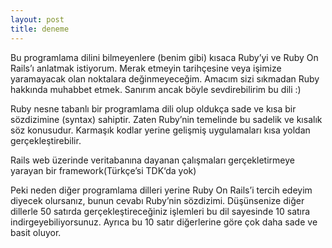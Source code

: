 ```yaml
---
layout: post
title: deneme
---
```

Bu programlama dilini bilmeyenlere (benim gibi) kısaca Ruby’yi ve Ruby On Rails’ı anlatmak istiyorum. Merak etmeyin tarihçesine veya işimize yaramayacak olan noktalara değinmeyeceğim. Amacım sizi sıkmadan Ruby hakkında muhabbet etmek. Sanırım ancak böyle sevdirebilirim bu dili :)


Ruby nesne tabanlı bir programlama dili olup oldukça sade ve kısa bir sözdizimine (syntax) sahiptir. Zaten Ruby’nin temelinde bu sadelik ve kısalık söz konusudur. Karmaşık kodlar yerine gelişmiş uygulamaları kısa yoldan gerçekleştirebilir.

Rails web üzerinde veritabanına dayanan çalışmaları gerçekletirmeye yarayan bir framework(Türkçe’si TDK‘da yok)

Peki neden diğer programlama dilleri yerine Ruby On Rails’i tercih edeyim diyecek olursanız, bunun cevabı Ruby’nin sözdizimi. Düşünsenize diğer dillerle 50 satırda gerçekleştireceğiniz işlemleri bu dil sayesinde 10 satıra indirgeyebiliyorsunuz. Ayrıca bu 10 satır diğerlerine göre çok daha sade ve basit oluyor.



